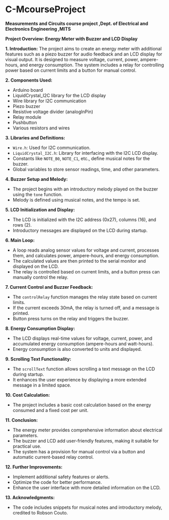 # C-McourseProject
**Measurements and Circuits course project ,Dept. of Electrical and Electronics Engineering ,MITS** 


**Project Overview: Energy Meter with Buzzer and LCD Display**

**1. Introduction:**
   The project aims to create an energy meter with additional features such as a piezo buzzer for audio feedback and an LCD display for visual output. It is designed to measure voltage, current, power, ampere-hours, and energy consumption. The system includes a relay for controlling power based on current limits and a button for manual control.

**2. Components Used:**
   - Arduino board
   - LiquidCrystal_I2C library for the LCD display
   - Wire library for I2C communication
   - Piezo buzzer
   - Resistive voltage divider (analogInPin)
   - Relay module
   - Pushbutton
   - Various resistors and wires

**3. Libraries and Definitions:**
   - `Wire.h`: Used for I2C communication.
   - `LiquidCrystal_I2C.h`: Library for interfacing with the I2C LCD display.
   - Constants like `NOTE_B0`, `NOTE_C1`, etc., define musical notes for the buzzer.
   - Global variables to store sensor readings, time, and other parameters.

**4. Buzzer Setup and Melody:**
   - The project begins with an introductory melody played on the buzzer using the `tone` function.
   - Melody is defined using musical notes, and the tempo is set.

**5. LCD Initialization and Display:**
   - The LCD is initialized with the I2C address (0x27), columns (16), and rows (2).
   - Introductory messages are displayed on the LCD during startup.

**6. Main Loop:**
   - A loop reads analog sensor values for voltage and current, processes them, and calculates power, ampere-hours, and energy consumption.
   - The calculated values are then printed to the serial monitor and displayed on the LCD.
   - The relay is controlled based on current limits, and a button press can manually control the relay.

**7. Current Control and Buzzer Feedback:**
   - The `controlRelay` function manages the relay state based on current limits.
   - If the current exceeds 30mA, the relay is turned off, and a message is printed.
   - Button press turns on the relay and triggers the buzzer.

**8. Energy Consumption Display:**
   - The LCD displays real-time values for voltage, current, power, and accumulated energy consumption (ampere-hours and watt-hours).
   - Energy consumption is also converted to units and displayed.

**9. Scrolling Text Functionality:**
   - The `scrollText` function allows scrolling a text message on the LCD during startup.
   - It enhances the user experience by displaying a more extended message in a limited space.

**10. Cost Calculation:**
   - The project includes a basic cost calculation based on the energy consumed and a fixed cost per unit.

**11. Conclusion:**
   - The energy meter provides comprehensive information about electrical parameters.
   - The buzzer and LCD add user-friendly features, making it suitable for practical use.
   - The system has a provision for manual control via a button and automatic current-based relay control.

**12. Further Improvements:**
   - Implement additional safety features or alerts.
   - Optimize the code for better performance.
   - Enhance the user interface with more detailed information on the LCD.



**13. Acknowledgments:**
   - The code includes snippets for musical notes and introductory melody, credited to Robson Couto.


